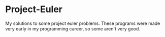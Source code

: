 # Project-Euler
My solutions to some project euler problems. These programs were made very early in my programming career, so some aren't very good.
